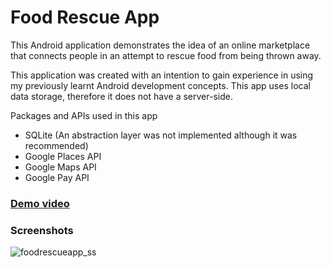 # Food Rescue App

This Android application demonstrates the idea of an online marketplace that connects people in an attempt to rescue food from being thrown away.

This application was created with an intention to gain experience in using my previously learnt Android development concepts. This app uses local data storage, therefore it does not have a server-side. 

Packages and APIs used in this app
- SQLite (An abstraction layer was not implemented although it was recommended)
- Google Places API
- Google Maps API
- Google Pay API

### [Demo video](https://www.dropbox.com/s/nm05yf5kyk4f6fc/FoodRescueAPP_2.mp4?dl=0)

### Screenshots
![foodrescueapp_ss](https://user-images.githubusercontent.com/72930376/126063073-007298a1-2b77-4553-b26e-217110f894ba.png)
